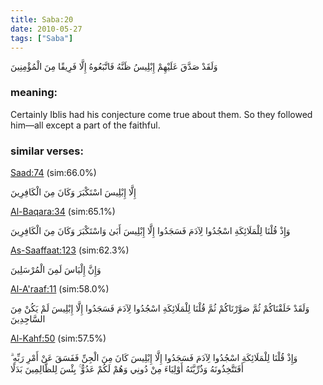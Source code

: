 ```yaml
---
title: Saba:20
date: 2010-05-27
tags: ["Saba"]
---
```

وَلَقَدْ صَدَّقَ عَلَيْهِمْ إِبْلِيسُ ظَنَّهُ فَاتَّبَعُوهُ إِلَّا فَرِيقًا مِنَ الْمُؤْمِنِينَ
### meaning: 
Certainly Iblis had his conjecture come true about them. So they followed him—all except a part of the faithful.
### similar verses: 

[Saad:74](/38/74) (sim:66.0%)

إِلَّا إِبْلِيسَ اسْتَكْبَرَ وَكَانَ مِنَ الْكَافِرِينَ

[Al-Baqara:34](/2/34) (sim:65.1%)

وَإِذْ قُلْنَا لِلْمَلَائِكَةِ اسْجُدُوا لِآدَمَ فَسَجَدُوا إِلَّا إِبْلِيسَ أَبَىٰ وَاسْتَكْبَرَ وَكَانَ مِنَ الْكَافِرِينَ

[As-Saaffaat:123](/37/123) (sim:62.3%)

وَإِنَّ إِلْيَاسَ لَمِنَ الْمُرْسَلِينَ

[Al-A'raaf:11](/7/11) (sim:58.0%)

وَلَقَدْ خَلَقْنَاكُمْ ثُمَّ صَوَّرْنَاكُمْ ثُمَّ قُلْنَا لِلْمَلَائِكَةِ اسْجُدُوا لِآدَمَ فَسَجَدُوا إِلَّا إِبْلِيسَ لَمْ يَكُنْ مِنَ السَّاجِدِينَ

[Al-Kahf:50](/18/50) (sim:57.5%)

وَإِذْ قُلْنَا لِلْمَلَائِكَةِ اسْجُدُوا لِآدَمَ فَسَجَدُوا إِلَّا إِبْلِيسَ كَانَ مِنَ الْجِنِّ فَفَسَقَ عَنْ أَمْرِ رَبِّهِ ۗ أَفَتَتَّخِذُونَهُ وَذُرِّيَّتَهُ أَوْلِيَاءَ مِنْ دُونِي وَهُمْ لَكُمْ عَدُوٌّ ۚ بِئْسَ لِلظَّالِمِينَ بَدَلًا
